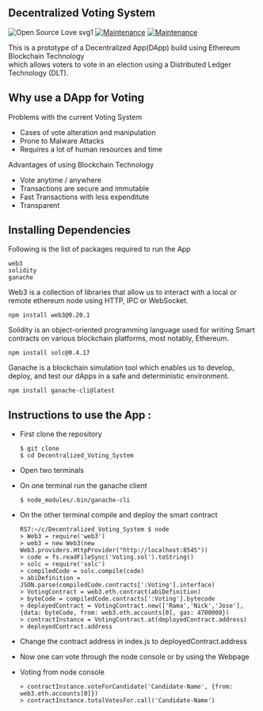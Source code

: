 ## Decentralized Voting System
![Open Source Love svg1](https://badges.frapsoft.com/os/v1/open-source.svg?v=103)
[![Maintenance](https://img.shields.io/badge/Maintained-yes-green.svg)](https://github.com/gurusinb/Decentralized_Voting_System)
[![Maintenance](https://img.shields.io/badge/Deployed-no-red.svg)](https://github.com/gurusinb/Decentralized_Voting_System)

This is a prototype of a Decentralized App(DApp) build using Ethereum
Blockchain Technology <br> which allows voters to vote in an election
using a Distributed Ledger Technology (DLT).

## Why use a DApp for Voting

Problems with the current Voting System
* Cases of vote alteration and manipulation
* Prone to Malware Attacks
* Requires a lot of human resources and time

Advantages of using Blockchain Technology
* Vote anytime / anywhere
* Transactions are secure and immutable
* Fast Transactions with less expenditute
* Transparent

## Installing Dependencies
Following is the list of packages required to run the App

    web3
    solidity
    ganache

Web3 is a 
collection of libraries that allow us to interact with a local or 
remote ethereum node using HTTP, IPC or WebSocket. 

    npm install web3@0.20.1

Solidity is an object-oriented programming language used for writing Smart contracts
on various blockchain platforms, most notably, Ethereum.
  
    npm install solc@0.4.17

Ganache is a blockchain simulation tool which enables us to develop, deploy, and test
our dApps in a safe and deterministic environment.

    npm install ganache-cli@latest

## Instructions to use the App :

* First clone the repository
  
      $ git clone
      $ cd Decentralized_Voting_System
  
* Open two terminals
* On one terminal run the ganache client
  
      $ node_modules/.bin/ganache-cli
  
* On the other terminal compile and deploy the smart contract
      
      RS7:~/c/Decentralized_Voting_System $ node
      > Web3 = require('web3')
      > web3 = new Web3(new Web3.providers.HttpProvider("http://localhost:8545"))
      > code = fs.readFileSync('Voting.sol').toString()
      > solc = require('solc')
      > compiledCode = solc.compile(code)
      > abiDefinition = JSON.parse(compiledCode.contracts[':Voting'].interface)
      > VotingContract = web3.eth.contract(abiDefinition)
      > byteCode = compiledCode.contracts[':Voting'].bytecode
      > deployedContract = VotingContract.new(['Rama','Nick','Jose'],{data: byteCode, from: web3.eth.accounts[0], gas: 4700000})
      > contractInstance = VotingContract.at(deployedContract.address)
      > deployedContract.address
  
* Change the contract address in index.js to deployedContract.address
* Now one can vote through the node console or by using the Webpage
* Voting from node console
  
      > contractInstance.voteForCandidate('Candidate-Name', {from: web3.eth.accounts[0]})
      > contractInstance.totalVotesFor.call('Candidate-Name')

